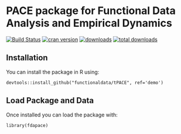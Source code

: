 
PACE package for Functional Data Analysis and Empirical Dynamics 
====

[![Build Status](https://travis-ci.org/functionaldata/tPACE.svg?branch=master)](https://travis-ci.org/hadjipantelis/tPACE)
[![cran version](http://www.r-pkg.org/badges/version/fdapace)](https://cran.r-project.org/web/packages/fdapace)
[![downloads](http://cranlogs.r-pkg.org/badges/fdapace)](http://cranlogs.r-pkg.org/badges/fdapace)
[![total downloads](http://cranlogs.r-pkg.org/badges/grand-total/fdapace)](http://cranlogs.r-pkg.org/badges/grand-total/fdapace)

## Installation
You can install the package in R using:
```
devtools::install_github("functionaldata/tPACE", ref='demo')
```

## Load Package and Data
Once installed you can load the package with:
```
library(fdapace)
```
